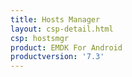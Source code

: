 ```yaml
---
title: Hosts Manager
layout: csp-detail.html
csp: hostsmgr
product: EMDK For Android
productversion: '7.3'
---
```










